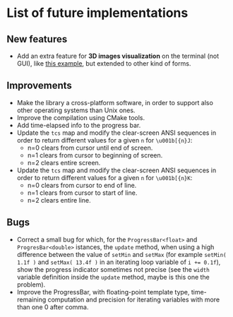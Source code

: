 # List of future implementations

## New features

- Add an extra feature for **3D images visualization** on the terminal (not GUI), like [this example](https://www.a1k0n.net/2021/01/13/optimizing-donut.html), but extended to other kind of forms.

## Improvements

- Make the library a cross-platform software, in order to support also other operating systems than Unix ones.
- Improve the compilation using CMake tools.
- Add time-elapsed info to the progress bar.
- Update the `tcs` map and modify the clear-screen ANSI sequences in order to return different values for a given `n` for `\u001b[{n}J`:
  - n=0 clears from cursor until end of screen.
  - n=1 clears from cursor to beginning of screen.
  - n=2 clears entire screen.
- Update the `tcs` map and modify the clear-screen ANSI sequences in order to return different values for a given `n` for `\u001b[{n}K`:
  - n=0 clears from cursor to end of line.
  - n=1 clears from cursor to start of line.
  - n=2 clears entire line.

## Bugs

- Correct a small bug for which, for the `ProgressBar<float>` and `ProgresBar<double>` istances, the `update` method, when using a high difference between the value of `setMin` and `setMax` (for example `setMin( 1.1f )` and `setMax( 13.4f )` in an iterating loop variable of `i += 0.1f`), show the progress indicator sometimes not precise (see the `width` variable definition inside the `update` method, maybe is this one the problem).
- Improve the ProgressBar, with floating-point template type, time-remaining computation and precision for iterating variables with more than one 0 after comma.
